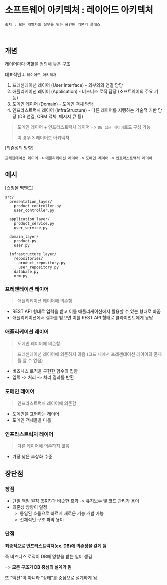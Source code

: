 # 소프트웨어 아키텍처 : 레이어드 아키텍처

```
출처 : 모든 개발자의 실무를 위한 올인원 기본기 클래스
```

​	

## 개념

레이어마다 역할을 정의해 놓은 구조



대표적인 `4 레이어드 아키텍처`

1. 프레젠테이션 레이어 (User Interface) - 외부와의 연결 담당
2. 애플리케이션 레이어 (Application) - 비즈니스 로직 담당 (소프트웨어의 주요 기능)
3. 도메인 레이어 (Domain) - 도메인 객체 담당
4. 인프라스트럭처 레이어 (InfraStructure) - 다른 레이어를 지탱하는 기술적 기반 담당 (DB 연결, ORM 객체, 메시지 큐 등)

> 도메인 레이어 + 인프라스트럭처 레이어 => `DB 접근 레이어`로도 구성 가능
>
> 이 경우 3 레이어드 아키텍처



[의존성의 방향]

`프레젠테이션 레이어` -> `애플리케이션 레이어` -> `도메인 레이어` -> `인프라스트럭처 레이어`



## 예시

[쇼핑몰 백엔드]

```
src/
  presentation_layer/
    product_controller.py
    user_controller.py
    
  application_layer/
    product_service.py
    user_service.py
    
  domain_layer/
    product.py
    user.py
    
  infrastructure_layer/
  	repositories/
  	  product_repository.py
  	  user_repository.py
    database.py
    orm.py
```



### 프레젠테이션 레이어

> 애플리케이션 레이어에 의존함

- REST API 형태로 입력을 받고 이를 애플리케이션에서 활용할 수 있는 형태로 바꿈
- 애플리케이션에서 결과를 받으면 이를 REST API 형태로 클라이언트에게 응답



### 애플리케이션 레이어

> 도메인 레이어에 의존함

> 프레젠테이션 레이어에 의존하지 않음 (코드 내에서 프레젠테이션 레이어의 존재를 알 수 없음)

- 비즈니스 로직을 구현한 함수의 집함
- 입력 -> 처리 -> 처리 결과를 반환



### 도메인 레이어

> 인프라스트럭처 레이어에 의존함

- 도메인을 표현하는 레이어
- 도메인 객체들을 다룸



### 인프라스트럭처 레이어

> 다른 레이어에 의존하지 않음

- 가장 낮은 추상화 수준



## 장단점

### 장점

- 단일 책임 원칙 (SRP)과 비슷한 효과 -> 유지보수 및 코드 관리가 용이
- 의존성 방향이 일정
  - 통일된 흐름으로 빠르게 새로운 기능 개발 가능
  - 전체적인 구조 파악 용이



### 단점

**최종적으로 인프라스트럭처(ex. DB)에 의존성을 갖게 됨**

즉 비즈니스 로직이 DB에 영향을 받는 일이 생김

=> **모든 구조가 DB 중심의 설계가 됨**

또 "액션"이 아니라 "상태"를 중심으로 설계하게 됨